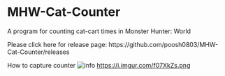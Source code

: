 # MHW-Cat-Counter
A program for counting cat-cart times in Monster Hunter: World

<div>
  <p>
    Please click here for release page:
    https://github.com/poosh0803/MHW-Cat-Counter/releases
  </p>
</div>

How to capture counter
![info](https://i.imgur.com/f07XkZs.png)
https://i.imgur.com/f07XkZs.png
